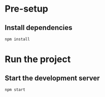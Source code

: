 # Pre-setup

## Install dependencies

```
npm install
```

# Run the project

## Start the development server

```
npm start
```
